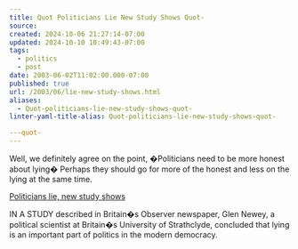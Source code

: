 ```yaml
---
title: Quot Politicians Lie New Study Shows Quot-
source: 
created: 2024-10-06 21:27:14-07:00
updated: 2024-10-10 10:49:43-07:00
tags:
  - politics
  - post
date: 2003-06-02T11:02:00.000-07:00
published: true
url: /2003/06/lie-new-study-shows.html
aliases:
  - Quot-politicians-lie-new-study-shows-quot-
linter-yaml-title-alias: Quot-politicians-lie-new-study-shows-quot-

---quot-
---
```



Well, we definitely agree on the point, �Politicians need to be more honest about lying� Perhaps they should go for more of the honest and less on the lying at the same time.  
  
[Politicians lie, new study shows](https://stacks.msnbc.com/news/915027.asp?cp1=1 "Politicians lie, new study shows")  
  
IN A STUDY described in Britain�s Observer newspaper, Glen Newey, a political scientist at Britain�s University of Strathclyde, concluded that lying is an important part of politics in the modern democracy.